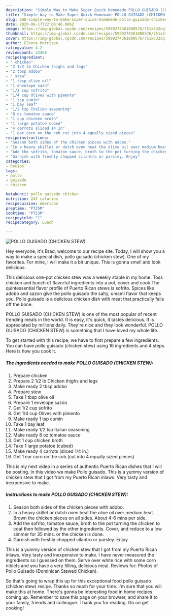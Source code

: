 ```yaml
---
description: "Simple Way to Make Super Quick Homemade POLLO GUISADO (CHICKEN STEW)"
title: "Simple Way to Make Super Quick Homemade POLLO GUISADO (CHICKEN STEW)"
slug: 680-simple-way-to-make-super-quick-homemade-pollo-guisado-chicken-stew
date: 2020-06-17T22:00:46.806Z
image: https://img-global.cpcdn.com/recipes/5999274361880576/751x532cq70/pollo-guisado-chicken-stew-recipe-main-photo.jpg
thumbnail: https://img-global.cpcdn.com/recipes/5999274361880576/751x532cq70/pollo-guisado-chicken-stew-recipe-main-photo.jpg
cover: https://img-global.cpcdn.com/recipes/5999274361880576/751x532cq70/pollo-guisado-chicken-stew-recipe-main-photo.jpg
author: Elnora Morrison
ratingvalue: 4.2
reviewcount: 32468
recipeingredient:
- " chicken"
- "2 1/2 lb Chicken thighs and legs"
- "2 tbsp adobo"
- " stew"
- "1 tbsp olive oil"
- "1 envelope sazn"
- "1/2 cup sofrito"
- "1/4 cup Olives with pimento"
- "1 tsp cumin"
- "1 bay leaf"
- "1/2 tsp Italian seasoning"
- "8 oz tomatoe sauce"
- "1 cup chicken broth"
- "1 large potatoe cubed"
- "4 carrots sliced 14 in"
- "1 ear corn on the cob cut into 4 equally sized pieces"
recipeinstructions:
- "Season both sides of the chicken pieces with adobo."
- "In a heavy skillet or dutch oven heat the olive oil over medium heat. Brown the chicken pieces on all sides. About 4-6 mins per side."
- "Add the sofrito, tomatoe sauce, broth to the pot turning the chicken to coat then followed by the other ingredients. Cover, and reduce to a low simmer for 35 mins. or the chicken is done."
- "Garnish with freshly chopped cilantro or parsley. Enjoy"
categories:
- Recipe
tags:
- pollo
- guisado
- chicken

katakunci: pollo guisado chicken 
nutrition: 242 calories
recipecuisine: American
preptime: "PT25M"
cooktime: "PT53M"
recipeyield: "1"
recipecategory: Lunch

---
```



![POLLO GUISADO (CHICKEN STEW)](https://img-global.cpcdn.com/recipes/5999274361880576/751x532cq70/pollo-guisado-chicken-stew-recipe-main-photo.jpg)

Hey everyone, it's Brad, welcome to our recipe site. Today, I will show you a way to make a special dish, pollo guisado (chicken stew). One of my favorites. For mine, I will make it a bit unique. This is gonna smell and look delicious.

This delicious one-pot chicken stew was a weekly staple in my home. Toss chicken and bunch of flavorful ingredients into a pot, cover and cook The quintessential flavor profile of Puerto Rican stews is sofrito. Spices like adobo and sazon give the pollo guisado the salty, umami flavor that keeps you. Pollo guisado is a delicious chicken dish with meat that practically falls off the bone.

POLLO GUISADO (CHICKEN STEW) is one of the most popular of recent trending meals in the world. It is easy, it's quick, it tastes delicious. It is appreciated by millions daily. They're nice and they look wonderful. POLLO GUISADO (CHICKEN STEW) is something that I have loved my whole life.


To get started with this recipe, we have to first prepare a few ingredients. You can have pollo guisado (chicken stew) using 16 ingredients and 4 steps. Here is how you cook it.

<!--inarticleads1-->

##### The ingredients needed to make POLLO GUISADO (CHICKEN STEW):

1. Prepare  chicken
1. Prepare 2 1/2 lb Chicken thighs and legs
1. Make ready 2 tbsp adobo
1. Prepare  stew
1. Take 1 tbsp olive oil
1. Prepare 1 envelope sazón
1. Get 1/2 cup sofrito
1. Get 1/4 cup Olives with pimento
1. Make ready 1 tsp cumin
1. Take 1 bay leaf
1. Make ready 1/2 tsp Italian seasoning
1. Make ready 8 oz tomatoe sauce
1. Get 1 cup chicken broth
1. Take 1 large potatoe (cubed)
1. Make ready 4 carrots (sliced 1/4 in.)
1. Get 1 ear corn on the cob (cut into 4 equally sized pieces)


This is my next video in a series of authentic Puerto Rican dishes that I will be posting. In this video we make Pollo guisado. This is a yummy version of chicken stew that I got from my Puerto Rican inlaws. Very tasty and inexpensive to make. 

<!--inarticleads2-->

##### Instructions to make POLLO GUISADO (CHICKEN STEW):

1. Season both sides of the chicken pieces with adobo.
1. In a heavy skillet or dutch oven heat the olive oil over medium heat. Brown the chicken pieces on all sides. About 4-6 mins per side.
1. Add the sofrito, tomatoe sauce, broth to the pot turning the chicken to coat then followed by the other ingredients. Cover, and reduce to a low simmer for 35 mins. or the chicken is done.
1. Garnish with freshly chopped cilantro or parsley. Enjoy


This is a yummy version of chicken stew that I got from my Puerto Rican inlaws. Very tasty and inexpensive to make. I have never measured the ingredients so I guessed on them. Serve over white rice with some corn niblets and you have a very filling, delicious meal. Reviews for: Photos of Pollo Guisado (Dominican Stewed Chicken). 

So that's going to wrap this up for this exceptional food pollo guisado (chicken stew) recipe. Thanks so much for your time. I'm sure that you will make this at home. There's gonna be interesting food in home recipes coming up. Remember to save this page on your browser, and share it to your family, friends and colleague. Thank you for reading. Go on get cooking!
